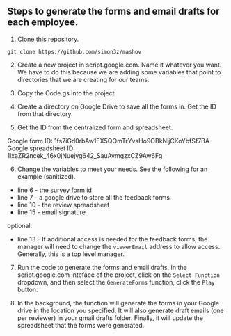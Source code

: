 ## Steps to generate the forms and email drafts for each employee.

1. Clone this repository.

```
git clone https://github.com/simon3z/mashov
```

2. Create a new project in script.google.com. Name it whatever you want. We have to do this because we are adding some variables that point to directories that we are creating for our teams.

3. Copy the Code.gs into the project.

4. Create a directory on Google Drive to save all the forms in.  Get the ID from that directory.

5. Get the ID from the centralized form and spreadsheet.

Google form ID: 1fs7iGd0rbAw1EX5QOmTrYvsHo9OBkNljCKoYbfSf7BA <br>
Google spreadsheet ID: 1lxaZR2ncek_46x0jNuejyg642_SauAvmqzxCZ9Aw6Fg 

6. Change the variables to meet your needs. See the following for an example (sanitized).

* line 6 - the survey form id
* line 7 - a google drive to store all the feedback forms
* line 10 - the review spreadsheet
* line 15 - email signature

optional:
* line 13 - If additional access is needed for the feedback forms, the manager will need to change the `viewerEmail` address to allow access. Generally, this is a top level manager.

7. Run the code to generate the forms and email drafts. In the script.google.com inteface of the project, click on the `Select Function` dropdown, and then select the `GenerateForms` function, click the `Play` button.

8. In the background, the function will generate the forms in your Google drive in the location you specified. It will also generate draft emails (one per reviewer) in your gmail drafts folder. Finally, it will update the spreadsheet that the forms were generated.
